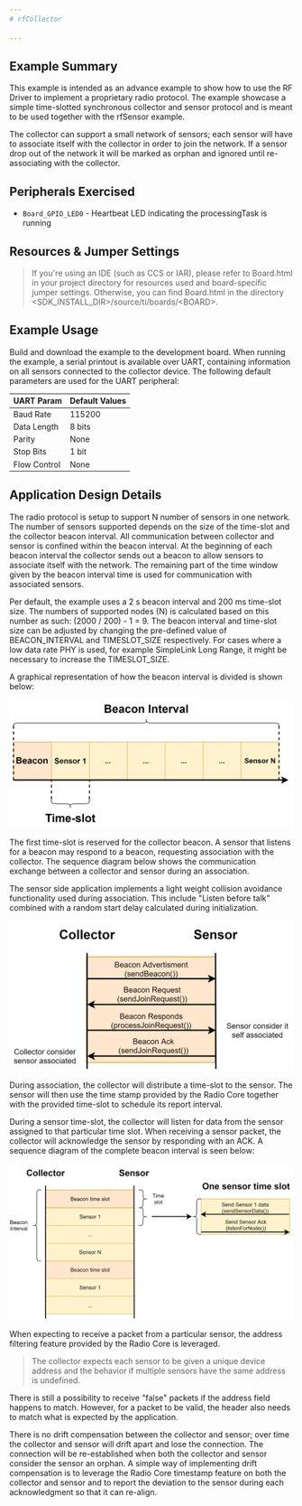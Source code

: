 ```yaml
---
# rfCollector

---
```


## Example Summary

This example is intended as an advance example to show how to use the RF
Driver to implement a proprietary radio protocol. The example showcase a
simple time-slotted synchronous collector and sensor protocol and is meant to
be used together with the rfSensor example.

The collector can support a small network of sensors; each sensor will have to
associate itself with the collector in order to join the network. If a sensor
drop out of the network it will be marked as orphan and ignored until
re-associating with the collector.


## Peripherals Exercised

* `Board_GPIO_LED0`  - Heartbeat LED indicating the processingTask is running

## Resources & Jumper Settings

> If you're using an IDE (such as CCS or IAR), please refer to Board.html in
your project directory for resources used and board-specific jumper settings.
Otherwise, you can find Board.html in the directory
&lt;SDK_INSTALL_DIR&gt;/source/ti/boards/&lt;BOARD&gt;.

## Example Usage

Build and download the example to the development board. When running the
example, a serial printout is available over UART, containing information on all
sensors connected to the collector device. The following default parameters are used for the UART peripheral:

  UART Param     |Default Values
  -------------- |----------------
  Baud Rate      |115200
  Data Length    |8 bits
  Parity         |None
  Stop Bits      |1 bit
  Flow Control   |None

## Application Design Details

The radio protocol is setup to support N number of sensors in one network.
The number of sensors supported depends on the size of the time-slot and the
collector beacon interval. All communication between collector and sensor is
confined within the beacon interval. At the beginning of each beacon interval
the collector sends out a beacon to allow sensors to associate itself with the
network. The remaining part of the time window given by the beacon interval
time is used for communication with associated sensors.

Per default, the example uses a 2 s beacon interval and 200 ms time-slot size.
The numbers of supported nodes (N) is calculated based on this number as
such: (2000 / 200) - 1 = 9. The beacon interval and time-slot size can be
adjusted by changing the pre-defined value of BEACON_INTERVAL and TIMESLOT_SIZE
respectively. For cases where a low data rate PHY is used, for example
SimpleLink Long Range, it might be necessary to increase the TIMESLOT_SIZE.

A graphical representation of how the beacon interval is divided is shown
below:

![](resources/beacon_interval_time_slot_dist.png)

The first time-slot is reserved for the collector beacon. A sensor that
listens for a beacon may respond to a beacon, requesting association with the
collector. The sequence diagram below shows the communication exchange between
a collector and sensor during an association.

The sensor side application implements a light weight collision avoidance
functionality used during association. This include "Listen before talk" combined
with a random start delay calculated during initialization.

![](resources/association_sequence.png)

During association, the collector will distribute a time-slot to the sensor.
The sensor will then use the time stamp provided by the Radio Core together
with the provided time-slot to schedule its report interval.

During a sensor time-slot, the collector will listen for data from the sensor
assigned to that particular time slot. When receiving a sensor packet, the
collector will acknowledge the sensor by responding with an ACK. A sequence
diagram of the complete beacon interval is seen below:

![](resources/complete_sequence.png)

When expecting to receive a packet from a particular sensor, the address
filtering feature provided by the Radio Core is leveraged.

>The collector expects each sensor to be given a unique device address and the
behavior if multiple sensors have the same address is undefined.

There is still a possibility to receive "false" packets if the address field
happens to match. However, for a packet to be valid, the header also needs to
match what is expected by the application.

There is no drift compensation between the collector and sensor; over time the
collector and sensor will drift apart and lose the connection. The connection
will be re-established when both the collector and sensor consider the sensor
an orphan. A simple way of implementing drift compensation is to leverage the
Radio Core timestamp feature on both the collector and sensor and to report
the deviation to the sensor during each acknowledgment so that it can re-align.
